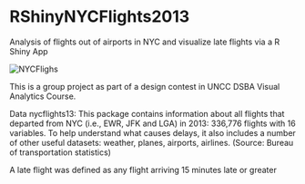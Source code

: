 # RShinyNYCFlights2013
Analysis of flights out of airports in NYC and visualize late flights via a R Shiny App

![NYCFlighs](https://user-images.githubusercontent.com/35515316/61596985-5b9fdd80-abd8-11e9-8c6e-b0c52bd05291.png)

This is a group project as part of a design contest in UNCC DSBA Visual Analytics Course.


Data
nycflights13: This package contains information about all flights that departed from NYC (i.e., EWR, JFK and LGA) in 2013: 336,776 flights with 16 variables. To help understand what causes delays, it also includes a number of other useful datasets: weather, planes, airports, airlines. (Source: Bureau of transportation statistics)

A late flight was defined as any flight arriving 15 minutes late or greater
